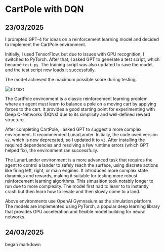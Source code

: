 # CartPole with DQN

## 23/03/2025

I prompted GPT-4 for ideas on a reinforcement learning model and decided to implement the CartPole environment.

Initially, I used TensorFlow, but due to issues with GPU recognition, I switched to PyTorch. After that, I asked GPT to generate a test script, which became `test.py`. The training script was also updated to save the model, and the test script now loads it successfully.

The model achieved the maximum possible score during testing.

![alt text](image.png)

The CartPole environment is a classic reinforcement learning problem where an agent must learn to balance a pole on a moving cart by applying forces to the cart. It provides a good starting point for experimenting with Deep Q-Networks (DQNs) due to its simplicity and well-defined reward structure.

After completing CartPole, I asked GPT to suggest a more complex environment. It recommended LunarLander. Initially, the code used version `v2`, which is now deprecated, so I updated it to `v3`. After installing the required dependencies and resolving a few runtime errors (which GPT helped fix), the environment ran successfully.

The LunarLander environment is a more advanced task that requires the agent to control a lander to safely reach the surface, using discrete actions like firing left, right, or main engines. It introduces more complex state dynamics and rewards, making it suitable for testing more robust reinforcement learning algorithms. This simualtion took notably longer to run due to more complexity. The model first had to leanr to to instantly crash but then learn how to levate and then slowly come to a land.

Above environments use OpenAI Gymnasium as the simulation platform. The models are implemented using PyTorch, a popular deep learning library that provides GPU acceleration and flexible model building for neural networks.

## 24/03/2025

began markdown


